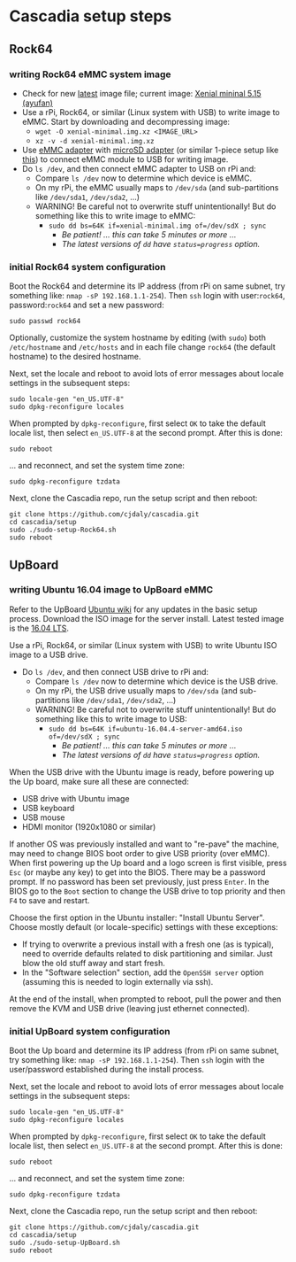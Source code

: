 # Cascadia setup steps

## Rock64

### writing Rock64 eMMC system image

* Check for new [latest](https://github.com/ayufan-rock64/linux-build/releases/latest) image file; current image: [Xenial mininal 5.15 (ayufan)](https://github.com/ayufan-rock64/linux-build/releases/download/0.5.15/xenial-minimal-rock64-0.5.15-136-arm64.img.xz)
* Use a rPi, Rock64, or similar (Linux system with USB) to write image to eMMC. Start by downloading and decompressing image:
  * `wget -O xenial-minimal.img.xz <IMAGE_URL>`
  * `xz -v -d xenial-minimal.img.xz`
* Use [eMMC adapter](https://ameridroid.com/products/emmc-adapter) with [microSD adapter](https://ameridroid.com/products/transcend-usb30-microsd-adapter) (or similar 1-piece setup like [this](https://www.pine64.org/?product=usb-adapter-for-emmc-module)) to connect eMMC module to USB for writing image.
* Do `ls /dev`, and then connect eMMC adapter to USB on rPi and:
  * Compare `ls /dev` now to determine which device is eMMC.
  * On my rPi, the eMMC usually maps to `/dev/sda` (and sub-partitions like `/dev/sda1`, `/dev/sda2`, ...)
  * WARNING! Be careful not to overwrite stuff unintentionally! But do something like this to write image to eMMC:
    * `sudo dd bs=64K if=xenial-minimal.img of=/dev/sdX ; sync`
      * _Be patient! ... this can take 5 minutes or more ..._
      * _The latest versions of `dd` have `status=progress` option._

### initial Rock64 system configuration

Boot the Rock64 and determine its IP address (from rPi on same subnet, try something like: `nmap -sP 192.168.1.1-254`). Then `ssh` login with user:`rock64`, password:`rock64` and set a new password:

    sudo passwd rock64
    
Optionally, customize the system hostname by editing (with `sudo`) both `/etc/hostname` and `/etc/hosts` and in each file change `rock64` (the default hostname) to the desired hostname.

Next, set the locale and reboot to avoid lots of error messages about locale settings in the subsequent steps:

    sudo locale-gen "en_US.UTF-8"
    sudo dpkg-reconfigure locales
    
When prompted by `dpkg-reconfigure`, first select `OK` to take the default locale list, then select `en_US.UTF-8` at the second prompt.  After this is done:

    sudo reboot

... and reconnect, and set the system time zone:

    sudo dpkg-reconfigure tzdata

Next, clone the Cascadia repo, run the setup script and then reboot:

    git clone https://github.com/cjdaly/cascadia.git
    cd cascadia/setup
    sudo ./sudo-setup-Rock64.sh
    sudo reboot

## UpBoard

### writing Ubuntu 16.04 image to UpBoard eMMC

Refer to the UpBoard [Ubuntu wiki](https://wiki.up-community.org/Ubuntu) for any updates in the basic setup process.  Download the ISO image for the server install.  Latest tested image is the [16.04 LTS](http://releases.ubuntu.com/16.04/ubuntu-16.04.4-server-amd64.iso).

Use a rPi, Rock64, or similar (Linux system with USB) to write Ubuntu ISO image to a USB drive.

* Do `ls /dev`, and then connect USB drive to rPi and:
  * Compare `ls /dev` now to determine which device is the USB drive.
  * On my rPi, the USB drive usually maps to `/dev/sda` (and sub-partitions like `/dev/sda1`, `/dev/sda2`, ...)
  * WARNING! Be careful not to overwrite stuff unintentionally! But do something like this to write image to USB:
    * `sudo dd bs=64K if=ubuntu-16.04.4-server-amd64.iso of=/dev/sdX ; sync`
      * _Be patient! ... this can take 5 minutes or more ..._
      * _The latest versions of `dd` have `status=progress` option._

When the USB drive with the Ubuntu image is ready, before powering up the Up board, make sure all these are connected:

* USB drive with Ubuntu image
* USB keyboard
* USB mouse
* HDMI monitor (1920x1080 or similar)

If another OS was previously installed and want to "re-pave" the machine, may need to change BIOS boot order to give USB priority (over eMMC).  When first powering up the Up board and a logo screen is first visible, press `Esc` (or maybe any key) to get into the BIOS. There may be a password prompt. If no password has been set previously, just press `Enter`.  In the BIOS go to the `Boot` section to change the USB drive to top priority and then `F4` to save and restart.

Choose the first option in the Ubuntu installer: "Install Ubuntu Server". Choose mostly default (or locale-specific) settings with these exceptions:

* If trying to overwrite a previous install with a fresh one (as is typical), need to override defaults related to disk partitioning and similar.  Just blow the old stuff away and start fresh.
* In the "Software selection" section, add the `OpenSSH server` option (assuming this is needed to login externally via ssh).

At the end of the install, when prompted to reboot, pull the power and then remove the KVM and USB drive (leaving just ethernet connected).

### initial UpBoard system configuration

Boot the Up board and determine its IP address (from rPi on same subnet, try something like: `nmap -sP 192.168.1.1-254`). Then `ssh` login with the user/password established during the install process.

Next, set the locale and reboot to avoid lots of error messages about locale settings in the subsequent steps:

    sudo locale-gen "en_US.UTF-8"
    sudo dpkg-reconfigure locales
    
When prompted by `dpkg-reconfigure`, first select `OK` to take the default locale list, then select `en_US.UTF-8` at the second prompt.  After this is done:

    sudo reboot

... and reconnect, and set the system time zone:

    sudo dpkg-reconfigure tzdata

Next, clone the Cascadia repo, run the setup script and then reboot:

    git clone https://github.com/cjdaly/cascadia.git
    cd cascadia/setup
    sudo ./sudo-setup-UpBoard.sh
    sudo reboot

